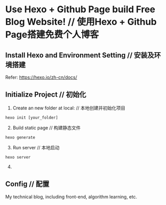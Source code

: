 
# Use Hexo + Github Page build Free Blog Website! // 使用Hexo + Github Page搭建免费个人博客
## Install Hexo and Environment Setting // 安装及环境搭建

Refer: https://hexo.io/zh-cn/docs/

## Initialize Project // 初始化
1. Create an new folder at local: // 本地创建并初始化项目
```
hexo init [your_folder]
```

2. Build static page // 构建静态文件
```
hexo generate
```
3. Run server // 本地启动
```
hexo server
```
4. 
## Config // 配置

My technical blog, including front-end, algorithm learning, etc.

